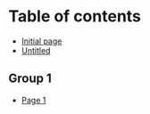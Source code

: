 # Table of contents

* [Initial page](README.md)
* [Untitled](untitled.md)

## Group 1

* [Page 1](group-1/page-1.md)
